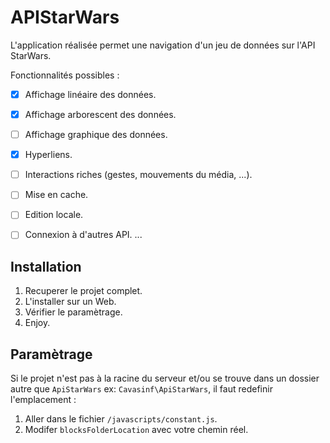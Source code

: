 # APIStarWars

L'application réalisée permet une navigation d'un jeu de données sur l'API StarWars.

Fonctionnalités possibles :

- [x] Affichage linéaire des données.
- [x] Affichage arborescent des données.
- [ ] Affichage graphique des données.
- [x] Hyperliens.
- [ ] Interactions riches (gestes, mouvements du média, ...).
- [ ] Mise en cache.
- [ ] Edition locale.
- [ ] Connexion à d'autres API.
    ...


## Installation

1. Recuperer le projet complet.
2. L'installer sur un Web.
3. Vérifier le paramètrage.
4. Enjoy.

## Paramètrage

Si le projet n'est pas à la racine du serveur et/ou se trouve dans un dossier autre que `ApiStarWars` ex: `Cavasinf\ApiStarWars`, il faut redefinir l'emplacement :
1. Aller dans le fichier `/javascripts/constant.js`.
2. Modifer `blocksFolderLocation` avec votre chemin réel.
